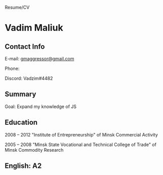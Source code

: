 Resume/CV

# Vadim Maliuk

## Contact Info

E-mail: gmaggressor@gmail.com

Phone:

Discord: Vadzim#4482

## Summary

Goal: Expand my knowledge of JS

## Education

2008 – 2012 "Institute of Entrepreneurship" of Minsk Commercial Activity

2005 – 2008 "Minsk State Vocational and Technical College of Trade" of Minsk Commodity Research

## English: A2
